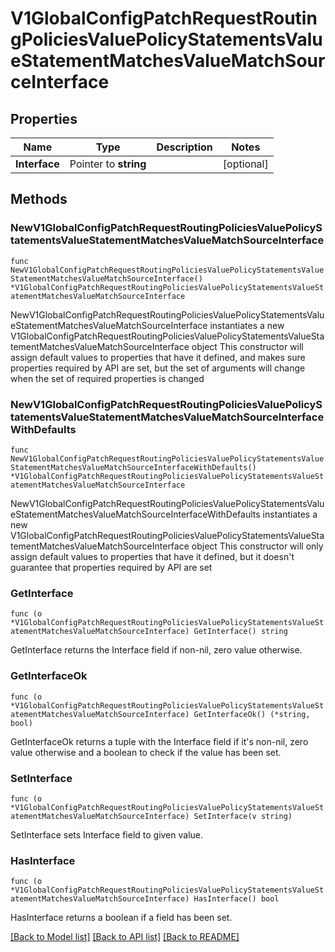 # V1GlobalConfigPatchRequestRoutingPoliciesValuePolicyStatementsValueStatementMatchesValueMatchSourceInterface

## Properties

Name | Type | Description | Notes
------------ | ------------- | ------------- | -------------
**Interface** | Pointer to **string** |  | [optional] 

## Methods

### NewV1GlobalConfigPatchRequestRoutingPoliciesValuePolicyStatementsValueStatementMatchesValueMatchSourceInterface

`func NewV1GlobalConfigPatchRequestRoutingPoliciesValuePolicyStatementsValueStatementMatchesValueMatchSourceInterface() *V1GlobalConfigPatchRequestRoutingPoliciesValuePolicyStatementsValueStatementMatchesValueMatchSourceInterface`

NewV1GlobalConfigPatchRequestRoutingPoliciesValuePolicyStatementsValueStatementMatchesValueMatchSourceInterface instantiates a new V1GlobalConfigPatchRequestRoutingPoliciesValuePolicyStatementsValueStatementMatchesValueMatchSourceInterface object
This constructor will assign default values to properties that have it defined,
and makes sure properties required by API are set, but the set of arguments
will change when the set of required properties is changed

### NewV1GlobalConfigPatchRequestRoutingPoliciesValuePolicyStatementsValueStatementMatchesValueMatchSourceInterfaceWithDefaults

`func NewV1GlobalConfigPatchRequestRoutingPoliciesValuePolicyStatementsValueStatementMatchesValueMatchSourceInterfaceWithDefaults() *V1GlobalConfigPatchRequestRoutingPoliciesValuePolicyStatementsValueStatementMatchesValueMatchSourceInterface`

NewV1GlobalConfigPatchRequestRoutingPoliciesValuePolicyStatementsValueStatementMatchesValueMatchSourceInterfaceWithDefaults instantiates a new V1GlobalConfigPatchRequestRoutingPoliciesValuePolicyStatementsValueStatementMatchesValueMatchSourceInterface object
This constructor will only assign default values to properties that have it defined,
but it doesn't guarantee that properties required by API are set

### GetInterface

`func (o *V1GlobalConfigPatchRequestRoutingPoliciesValuePolicyStatementsValueStatementMatchesValueMatchSourceInterface) GetInterface() string`

GetInterface returns the Interface field if non-nil, zero value otherwise.

### GetInterfaceOk

`func (o *V1GlobalConfigPatchRequestRoutingPoliciesValuePolicyStatementsValueStatementMatchesValueMatchSourceInterface) GetInterfaceOk() (*string, bool)`

GetInterfaceOk returns a tuple with the Interface field if it's non-nil, zero value otherwise
and a boolean to check if the value has been set.

### SetInterface

`func (o *V1GlobalConfigPatchRequestRoutingPoliciesValuePolicyStatementsValueStatementMatchesValueMatchSourceInterface) SetInterface(v string)`

SetInterface sets Interface field to given value.

### HasInterface

`func (o *V1GlobalConfigPatchRequestRoutingPoliciesValuePolicyStatementsValueStatementMatchesValueMatchSourceInterface) HasInterface() bool`

HasInterface returns a boolean if a field has been set.


[[Back to Model list]](../README.md#documentation-for-models) [[Back to API list]](../README.md#documentation-for-api-endpoints) [[Back to README]](../README.md)


